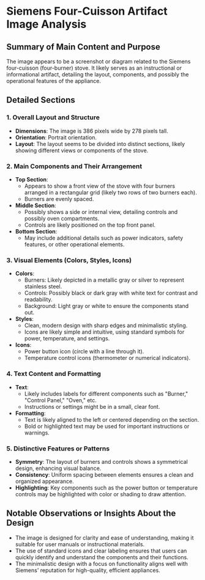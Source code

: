 # Siemens Four-Cuisson Artifact Image Analysis

## Summary of Main Content and Purpose
The image appears to be a screenshot or diagram related to the Siemens four-cuisson (four-burner) stove. It likely serves as an instructional or informational artifact, detailing the layout, components, and possibly the operational features of the appliance.

## Detailed Sections

### 1. Overall Layout and Structure
- **Dimensions**: The image is 386 pixels wide by 278 pixels tall.
- **Orientation**: Portrait orientation.
- **Layout**: The layout seems to be divided into distinct sections, likely showing different views or components of the stove.

### 2. Main Components and Their Arrangement
- **Top Section**:
  - Appears to show a front view of the stove with four burners arranged in a rectangular grid (likely two rows of two burners each).
  - Burners are evenly spaced.
- **Middle Section**:
  - Possibly shows a side or internal view, detailing controls and possibly oven compartments.
  - Controls are likely positioned on the top front panel.
- **Bottom Section**:
  - May include additional details such as power indicators, safety features, or other operational elements.

### 3. Visual Elements (Colors, Styles, Icons)
- **Colors**:
  - Burners: Likely depicted in a metallic gray or silver to represent stainless steel.
  - Controls: Possibly black or dark gray with white text for contrast and readability.
  - Background: Light gray or white to ensure the components stand out.
- **Styles**:
  - Clean, modern design with sharp edges and minimalistic styling.
  - Icons are likely simple and intuitive, using standard symbols for power, temperature, and settings.
- **Icons**:
  - Power button icon (circle with a line through it).
  - Temperature control icons (thermometer or numerical indicators).

### 4. Text Content and Formatting
- **Text**:
  - Likely includes labels for different components such as "Burner," "Control Panel," "Oven," etc.
  - Instructions or settings might be in a small, clear font.
- **Formatting**:
  - Text is likely aligned to the left or centered depending on the section.
  - Bold or highlighted text may be used for important instructions or warnings.

### 5. Distinctive Features or Patterns
- **Symmetry**: The layout of burners and controls shows a symmetrical design, enhancing visual balance.
- **Consistency**: Uniform spacing between elements ensures a clean and organized appearance.
- **Highlighting**: Key components such as the power button or temperature controls may be highlighted with color or shading to draw attention.

## Notable Observations or Insights About the Design
- The image is designed for clarity and ease of understanding, making it suitable for user manuals or instructional materials.
- The use of standard icons and clear labeling ensures that users can quickly identify and understand the components and their functions.
- The minimalistic design with a focus on functionality aligns well with Siemens' reputation for high-quality, efficient appliances.